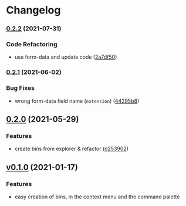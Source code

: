 # Changelog

### [0.2.2](https://www.github.com/readthedocs-fr/bin-client-vscode/compare/v0.2.1...v0.2.2) (2021-07-31)


### Code Refactoring

* use form-data and update code ([2a7df50](https://www.github.com/readthedocs-fr/bin-client-vscode/commit/2a7df5053b4cf05c227c20565621939bfa53692e))

### [0.2.1](https://www.github.com/readthedocs-fr/bin-client-vscode/compare/v0.2.0...v0.2.1) (2021-06-02)


### Bug Fixes

* wrong form-data field name (`extension`) ([44295b8](https://www.github.com/readthedocs-fr/bin-client-vscode/commit/44295b8e35ab88510da1713362d5f28b4bcfefcd))

## [0.2.0](https://www.github.com/readthedocs-fr/bin-client-vscode/compare/v0.1.0...v0.2.0) (2021-05-29)


### Features

* create bins from explorer & refactor ([d253902](https://www.github.com/readthedocs-fr/bin-client-vscode/commit/d253902a9c16b605815a64490f271aad231bf7ba))

## [v0.1.0](https://github.com/readthedocs-fr/bin-client-discord/releases/tag/v0.1.0) (2021-01-17)

### Features

- easy creation of bins, in the context menu and the command palette
